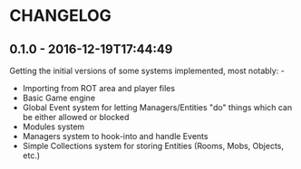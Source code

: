 # CHANGELOG

## 0.1.0 - 2016-12-19T17:44:49

Getting the initial versions of some systems implemented, most notably: -

- Importing from ROT area and player files
- Basic Game engine
- Global Event system for letting Managers/Entities "do" things which can be either allowed or blocked
- Modules system
- Managers system to hook-into and handle Events
- Simple Collections system for storing Entities (Rooms, Mobs, Objects, etc.)
